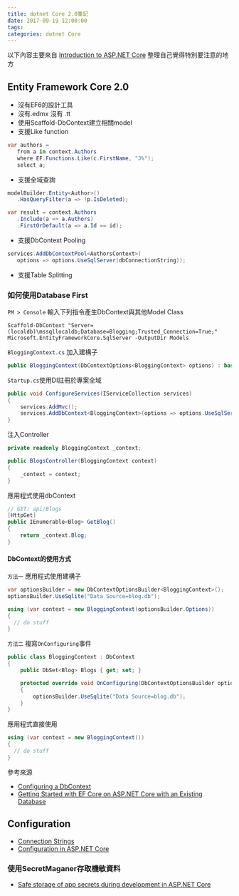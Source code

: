 ```yaml
---
title: dotnet Core 2.0筆記
date: 2017-09-19 12:00:00
tags:
categories: dotnet Core
---
```

以下內容主要來自 [Introduction to ASP.NET Core](https://docs.microsoft.com/zh-tw/aspnet/core/) 整理自己覺得特別要注意的地方


## Entity Framework Core 2.0
* 沒有EF6的設計工具
* 沒有.edmx 沒有 .tt
* 使用Scaffold-DbContext建立相關model
* 支援Like function
```cs
var authors =
   from a in context.Authors
   where EF.Functions.Like(c.FirstName, "J%");
   select a;
```
* 支援全域查詢
```cs
modelBuilder.Entity<Author>()
   .HasQueryFilter(a => !p.IsDeleted);
```

```cs
var result = context.Authors
   .Include(a => a.Authors)
   .FirstOrDefault(a => a.Id == id);
```

* 支援DbContext Pooling
```cs
services.AddDbContextPool<AuthorsContext>(
   options => options.UseSqlServer(dbConnectionString));
```
* 支援Table Splitting


### 如何使用Database First
`PM > Console` 輸入下列指令產生DbContext與其他Model Class
```shell
Scaffold-DbContext "Server=(localdb)\mssqllocaldb;Database=Blogging;Trusted_Connection=True;" Microsoft.EntityFrameworkCore.SqlServer -OutputDir Models
```

`BloggingContext.cs` 加入建構子
```cs
public BloggingContext(DbContextOptions<BloggingContext> options) : base(options) { }
```

`Startup.cs`使用DI註冊於專案全域
```cs
public void ConfigureServices(IServiceCollection services)
{
    services.AddMvc();
    services.AddDbContext<BloggingContext>(options => options.UseSqlServer(Configuration.GetConnectionString("BloggingDatabase")));
}
```

注入Controller
```cs
private readonly BloggingContext _context;

public BlogsController(BloggingContext context)
{
    _context = context;
}
```

應用程式使用dbContext
```cs
// GET: api/Blogs
[HttpGet]
public IEnumerable<Blog> GetBlog()
{
    return _context.Blog;
}
```

#### DbContext的使用方式
`方法一` 應用程式使用建構子
```cs
var optionsBuilder = new DbContextOptionsBuilder<BloggingContext>();
optionsBuilder.UseSqlite("Data Source=blog.db");

using (var context = new BloggingContext(optionsBuilder.Options))
{
  // do stuff
}
```
`方法二` 複寫`OnConfiguring`事件
```cs
public class BloggingContext : DbContext
{
    public DbSet<Blog> Blogs { get; set; }

    protected override void OnConfiguring(DbContextOptionsBuilder optionsBuilder)
    {
        optionsBuilder.UseSqlite("Data Source=blog.db");
    }
}
```
應用程式直接使用
```cs
using (var context = new BloggingContext())
{
  // do stuff
}
```

參考來源
* [Configuring a DbContext](https://docs.microsoft.com/en-us/ef/core/miscellaneous/configuring-dbcontext)
* [Getting Started with EF Core on ASP.NET Core with an Existing Database](https://docs.microsoft.com/en-us/ef/core/get-started/aspnetcore/existing-db)

## Configuration

* [Connection Strings](https://docs.microsoft.com/en-us/ef/core/miscellaneous/connection-strings)
* [Configuration in ASP.NET Core](https://docs.microsoft.com/en-us/aspnet/core/fundamentals/configuration)

### 使用SecretMaganer存取機敏資料

* [Safe storage of app secrets during development in ASP.NET Core](https://docs.microsoft.com/en-us/aspnet/core/security/app-secrets)